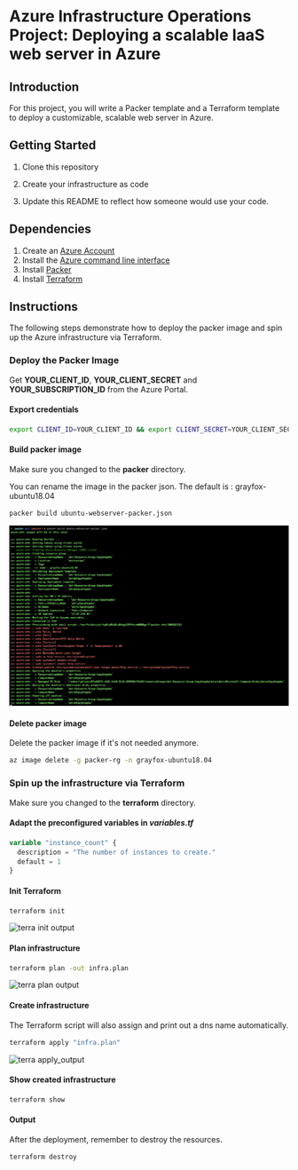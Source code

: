 # Azure Infrastructure Operations Project: Deploying a scalable IaaS web server in Azure

## Introduction
For this project, you will write a Packer template and a Terraform template to deploy a customizable, scalable web server in Azure.

## Getting Started
1. Clone this repository

2. Create your infrastructure as code

3. Update this README to reflect how someone would use your code.

## Dependencies
1. Create an [Azure Account](https://portal.azure.com)
2. Install the [Azure command line interface](https://docs.microsoft.com/en-us/cli/azure/install-azure-cli?view=azure-cli-latest)
3. Install [Packer](https://www.packer.io/downloads)
4. Install [Terraform](https://www.terraform.io/downloads.html)

## Instructions
The following steps demonstrate how to deploy the packer image and spin up the Azure infrastructure via Terraform.

### Deploy the Packer Image
Get **YOUR_CLIENT_ID**, **YOUR_CLIENT_SECRET** and **YOUR_SUBSCRIPTION_ID** from the Azure Portal.

#### Export credentials
```bash
export CLIENT_ID=YOUR_CLIENT_ID && export CLIENT_SECRET=YOUR_CLIENT_SECRET && export SUBSCRIPTION_ID=YOUR_SUBSCRIPTION_ID
```

#### Build packer image
Make sure you changed to the **packer** directory. 

You can rename the image in the packer json. The default is : grayfox-ubuntu18.04

```bash
packer build ubuntu-webserver-packer.json
```

![packer output](./img/packer.png)


#### Delete packer image
Delete the packer image if it's not needed anymore.

```bash
az image delete -g packer-rg -n grayfox-ubuntu18.04
```


### Spin up the infrastructure via Terraform
Make sure you changed to the **terraform** directory.

#### Adapt the preconfigured variables in *variables.tf*
```tf
variable "instance_count" {
  description = "The number of instances to create."
  default = 1
}
```

#### Init Terraform
```bash
terraform init
```

![terra init output](./images/terra-init.png)

#### Plan infrastructure
```bash
terraform plan -out infra.plan
```

![terra plan output](./images/terra-plan.png)

#### Create infrastructure
The Terraform script will also assign and print out a dns name automatically.

```bash
terraform apply "infra.plan"
```

![terra apply_output](./images/terra-apply.png)


#### Show created infrastructure
```bash
terraform show
```

#### Output

After the deployment, remember to destroy the resources.

``` bash
terraform destroy
```
